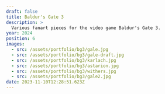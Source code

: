 ```yaml
---
draft: false
title: Baldur's Gate 3
description: >
  Various fanart pieces for the video game Baldur's Gate 3.
year: 2024
position: 6
images:
  - src: /assets/portfolio/bg3/gale.jpg
  - src: /assets/portfolio/bg3/gale-draft.jpg
  - src: /assets/portfolio/bg3/karlach.jpg
  - src: /assets/portfolio/bg3/astarion.jpg
  - src: /assets/portfolio/bg3/withers.jpg
  - src: /assets/portfolio/bg3/gale2.jpg
date: 2023-11-10T12:28:51.623Z
---
```

